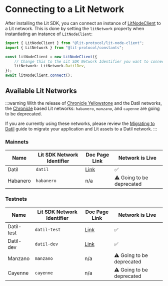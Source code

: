 # Connecting to a Lit Network

After installing the Lit SDK, you can connect an instance of [LitNodeClient](https://v6-api-doc-lit-js-sdk.vercel.app/classes/lit_node_client_src.LitNodeClient.html) to a Lit network. This is done by setting the `litNetwork` property when instantiating an instance of `LitNodeClient`:

```ts
import { LitNodeClient } from "@lit-protocol/lit-node-client";
import { LitNetwork } from "@lit-protocol/constants";

const litNodeClient = new LitNodeClient({
    // Change this to the Lit SDK Network Identifier you want to connect to
    litNetwork: LitNetwork.DatilDev,
});
await litNodeClient.connect();
```

## Available Lit Networks

:::warning
With the release of [Chronicle Yellowstone](./lit-blockchains/chronicle-yellowstone) and the Datil networks, the [Chronicle](./lit-blockchains/chronicle) based Lit networks: `habanero`, `manzano`, and `cayenne` are going to be deprecated.

If you are currently using these networks, please review the [Migrating to Datil](./migrating-to-datil) guide to migrate your application and Lit assets to a Datil network.
:::

### Mainnets

| Name       | Lit SDK Network Identifier | Doc Page Link                | Network is Live           |
|------------|----------------------------|------------------------------|---------------------------|
| Datil | `datil`               | [Link](./mainnets#datil)| ✅                        |
| Habanero   | `habanero`                 | n/a                          | ⚠️ Going to be deprecated |

### Testnets

| Name       | Lit SDK Network Identifier | Doc Page Link                 | Network is Live           |
|------------|----------------------------|-------------------------------|---------------------------|
| Datil-test | `datil-test`               | [Link](./testnets#datil-test) | ✅                        |
| Datil-dev  | `datil-dev`                | [Link](./testnets#datil-dev)  | ✅                        |
| Manzano    | `manzano`                  | n/a                           | ⚠️ Going to be deprecated |
| Cayenne    | `cayenne`                  | n/a                           | ⚠️ Going to be deprecated |
